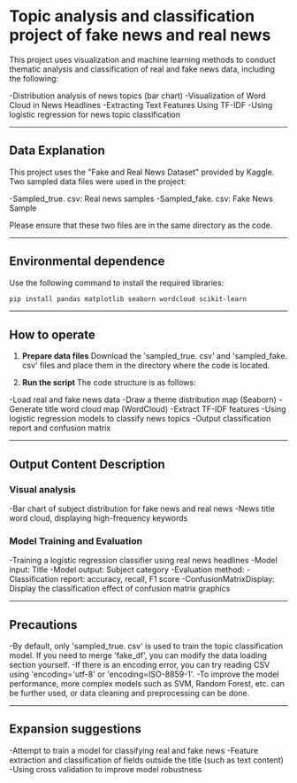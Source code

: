 # Topic analysis and classification project of fake news and real news

This project uses visualization and machine learning methods to conduct thematic analysis and classification of real and fake news data, including the following:

-Distribution analysis of news topics (bar chart)
-Visualization of Word Cloud in News Headlines
-Extracting Text Features Using TF-IDF
-Using logistic regression for news topic classification

---

## Data Explanation

This project uses the "Fake and Real News Dataset" provided by Kaggle. Two sampled data files were used in the project:

-Sampled_true. csv: Real news samples
-Sampled_fake. csv: Fake News Sample

Please ensure that these two files are in the same directory as the code.

---

## Environmental dependence

Use the following command to install the required libraries:

```bash
pip install pandas matplotlib seaborn wordcloud scikit-learn
```

---

## How to operate

1. **Prepare data files**
Download the 'sampled_true. csv' and 'sampled_fake. csv' files and place them in the directory where the code is located.

2. **Run the script**
The code structure is as follows:

-Load real and fake news data
-Draw a theme distribution map (Seaborn)
-Generate title word cloud map (WordCloud)
-Extract TF-IDF features
-Using logistic regression models to classify news topics
-Output classification report and confusion matrix

---

## Output Content Description

### Visual analysis

-Bar chart of subject distribution for fake news and real news
-News title word cloud, displaying high-frequency keywords

### Model Training and Evaluation

-Training a logistic regression classifier using real news headlines
-Model input: Title
-Model output: Subject category
-Evaluation method:
-Classification report: accuracy, recall, F1 score
-ConfusionMatrixDisplay: Display the classification effect of confusion matrix graphics

---

## Precautions

-By default, only 'sampled_true. csv' is used to train the topic classification model. If you need to merge 'fake_df', you can modify the data loading section yourself.
-If there is an encoding error, you can try reading CSV using 'encoding='utf-8' or 'encoding=ISO-8859-1'.
-To improve the model performance, more complex models such as SVM, Random Forest, etc. can be further used, or data cleaning and preprocessing can be done.

---

## Expansion suggestions

-Attempt to train a model for classifying real and fake news
-Feature extraction and classification of fields outside the title (such as text content)
-Using cross validation to improve model robustness
